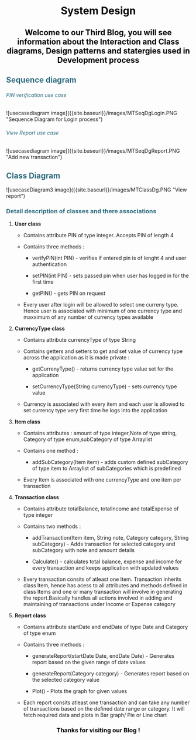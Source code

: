 <div>
<h1 style="color: #000000; text-align:center;">System Design</h1>
<h2 style="color: #000000; text-align:center;">Welcome to our Third Blog, you will see information about the Interaction and Class diagrams, Design patterns and statergies used in Development process</h2>
</div>

<div>
<h2 style="color: #2e6c80;">Sequence diagram </h2>
<h6 style="color: #2e6c80;">PIN verification use case</h6>
<span align="center">
![usecasediagram image]({{site.baseurl}}/images/MTSeqDgLogin.PNG "Sequence Diagram for Login process")
</span>

<h6 style="color: #2e6c80;">View Report use case</h6>
<span align="center">
![usecasediagram image]({{site.baseurl}}/images/MTSeqDgReport.PNG "Add new transaction")
</span>
</div>

<div>
<h2 style="color: #2e6c80;">Class Diagram </h2>
<span align="center">
![usecaseDiagram3 image]({{site.baseurl}}/images/MTClassDg.PNG "View report")
</span>

<h3 style="color: #2e6c80;">Detail description of classes and there associations</h3>
<ol>

  <li><p><b>User class</b></p>
     <ul>
         <li><p>Contains attribute PIN of type integer. Accepts PIN of length 4<p></li>
         <li>Contains three methods :
              <ul>
                  <li><p>verifyPIN(int PIN) - verifies if entered pin is of lenght 4 and user authentication</p></li>
                  <li><p>setPIN(int PIN) - sets passed pin when user has logged in for the first time</p></li>
                   <li><p>getPIN() - gets PIN on request</p></li>
              </ul>
          </li>
          <li>
        <p>Every user after login will be allowed to select one curreny type. Hence user is associated with minimum of one currency type          and maxximum of any number of currency types available  
        </p>
          </li> 
       </ul> 
    </li>


<li><p><b>CurrencyType class</b></p>
     <ul>
         <li><p>Contains attribute currencyType of type String<p></li>
         <li>Contains getters and setters to get and set value of currency type across the application as it is made private :
              <ul>
                  <li><p>getCurrenyType() - returns currency type value set for the application</p></li>
                  <li><p>setCurrencyType(String currencyType) - sets currency type value</p></li>
              </ul>
          </li>
          <li>
        <p>Currency is associated with every item and each user is allowed to set currency type very first time he logs into the                  application</p>
          </li> 
       </ul> 
    </li>


<li><p><b>Item class</b></p>
     <ul>
         <li><p>Contains attributes : amount of type integer,Note of type string, Category of type enum,subCategory of type                          Arraylist<p></li>
         <li>Contains one method :
              <ul>
                  <li><p>addSubCategory(Item item) - adds custom defined subCategory of type item to Arraylist of subCategories which is predefined </p></li>
              </ul>
          </li>
          <li>
        <p>Every Item is associated with one currencyType and one item per transaction</p>
          </li> 
       </ul> 
    </li>










<li><p><b>Transaction class</b></p>
     <ul>
         <li><p>Contains attribute totalBalance, totalIncome and totalExpense of type integer<p></li>
         <li>Contains two methods :
              <ul>
                  <li><p>addTransaction(Item item, String note, Category category, String subCategory) - Adds transaction for selected category and subCategory with note and amount details</p></li>
                  <li><p>Calculate() - calculates total balance, expense and income for every transaction and keeps application with updated values</p></li>
              </ul>
          </li>
          <li>
        <p>Every transaction consits of atleast one Item. Transaction inherits class Item, hence has acess to all attributes and methods defined in class Items and one or many transaction will involve in generating the report.Basically handles all actions involved in adding and maintaining of transactions under Income or Expense category</p>
          </li> 
       </ul> 
    </li>


<li>
     <p> <b>Report class</b></p>
     <ul>
     <li><p>Contains attribute startDate and endDate of type Date and Category of type enum</p></li>
     <li>Contains three methods :
          <ul>
               <li><p>generateReport(startDate Date, endDate Date) - Generates report based on the given range of date values</p></li>
                <li><p>generateReport(Category category) - Generates report based on the selected category value</p></li>
                <li><p>Plot() - Plots the graph for given values</p></li>
          </ul>
      </li>
      <li><p>Each report consits atleast one transaction and can take any number of transactions based on the defined date range or                   category. It will fetch required data and plots in Bar graph/ Pie or Line chart</p>
      </li>
  </ul>
 </li>
</ol>

</div>
<h3 style="color: #000000; text-align:center;">Thanks for visiting our Blog !</h3>
